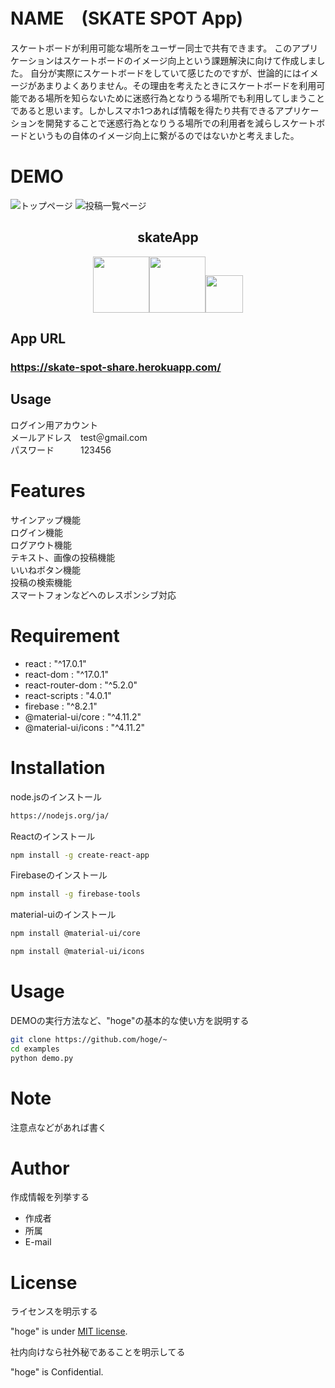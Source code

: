# NAME　(SKATE SPOT App)
 
スケートボードが利用可能な場所をユーザー同士で共有できます。
このアプリケーションはスケートボードのイメージ向上という課題解決に向けて作成しました。
自分が実際にスケートボードをしていて感じたのですが、世論的にはイメージがあまりよくありません。その理由を考えたときにスケートボードを利用可能である場所を知らないために迷惑行為となりうる場所でも利用してしまうことであると思います。しかしスマホ1つあれば情報を得たり共有できるアプリケーションを開発することで迷惑行為となりうる場所での利用者を減らしスケートボードというもの自体のイメージ向上に繋がるのではないかと考えました。
 
# DEMO
![トップページ](https://user-images.githubusercontent.com/71962335/107184957-de8bc180-6a24-11eb-8c74-431a7402c6d4.png)
![投稿一覧ページ](https://user-images.githubusercontent.com/71962335/107181618-8d78cf00-6a1e-11eb-94ac-c86385f42b2b.png) 
<h2 align="center">skateApp</h2>

<div align="center" >
 
 <a  href="https://firebase.google.com/?gclid=Cj0KCQiAvP6ABhCjARIsAH37rbQRZHkoZPH6J8ghnhKArQokuB7qXrufTfGOXMepRDtk1tImeypTSXcaAoYiEALw_wcB"><img src="https://user-images.githubusercontent.com/71962335/107182941-155fd880-6a21-11eb-8b3c-96a43ea148b5.png" height="90px;" /></a><a href="https://ja.reactjs.org/"><img src="https://user-images.githubusercontent.com/71962335/107183195-acc52b80-6a21-11eb-8aa9-73fab1870eaa.png" height="90px;" /></a><a href="https://material-ui.com/"><img src="https://user-images.githubusercontent.com/71962335/107183817-ce72e280-6a22-11eb-988c-fcfc8a0cf278.png" height="60px;" /></a>
 </div>
 
## App URL
### **https://skate-spot-share.herokuapp.com/**  

## Usage
ログイン用アカウント　<br>
メールアドレス　test＠gmail.com<br>
パスワード　　　123456

# Features
 サインアップ機能<br>
 ログイン機能<br>
 ログアウト機能<br>
 テキスト、画像の投稿機能<br>
 いいねボタン機能<br>
 投稿の検索機能<br>
 スマートフォンなどへのレスポンシブ対応
 
# Requirement
 
* react : "^17.0.1"
* react-dom : "^17.0.1"
* react-router-dom : "^5.2.0"
* react-scripts : "4.0.1"
* firebase : "^8.2.1"
* @material-ui/core : "^4.11.2"
* @material-ui/icons : "^4.11.2"

# Installation
node.jsのインストール
 ```bash
https://nodejs.org/ja/
```
Reactのインストール
 ```bash
npm install -g create-react-app
``` 
Firebaseのインストール
```bash
npm install -g firebase-tools
```
material-uiのインストール
```bash
npm install @material-ui/core
```
```bash
npm install @material-ui/icons
``` 
 
# Usage
 
DEMOの実行方法など、"hoge"の基本的な使い方を説明する
 
```bash
git clone https://github.com/hoge/~
cd examples
python demo.py
```
 
# Note
 
注意点などがあれば書く
 
# Author
 
作成情報を列挙する
 
* 作成者
* 所属
* E-mail
 
# License
ライセンスを明示する
 
"hoge" is under [MIT license](https://en.wikipedia.org/wiki/MIT_License).
 
社内向けなら社外秘であることを明示してる
 
"hoge" is Confidential.
